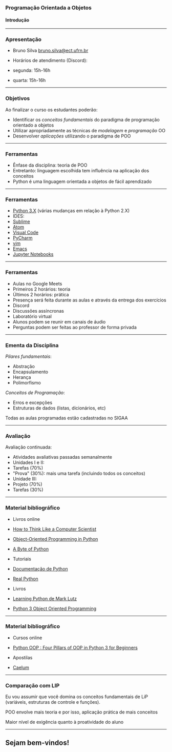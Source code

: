 ### Programação Orientada a Objetos
#### Introdução

--- 

### Apresentação

-  Bruno Silva <bruno.silva@ect.ufrn.br>

- Horários de atendimento (Discord):
 - segunda: 15h-16h
 - quarta:  15h-16h
---

### Objetivos

Ao finalizar o curso os estudantes poderão:
 - Identificar os _conceitos fundamentais_ do paradigma de programação orientado a objetos
 - Utilizar apropriadamente as técnicas de _modelagem_ e _programação_ OO
 - Desenvolver _aplicações_ utilizando o paradigma de POO

---

### Ferramentas

 - Ênfase da disciplina: teoria de POO
 - Entretanto: linguagem escolhida tem influência na aplicação dos conceitos
 - Python é uma linguagem orientada a objetos de fácil aprendizado

---

### Ferramentas

 - [Python 3.X](https://python.org/) (várias mudanças em relação à Python 2.X)
 - IDES:  
  - [Sublime](https://www.sublimetext.com/)
  - [Atom](https://atom.io/) 
  - [Visual Code](https://code.visualstudio.com/)
  - [PyCharm](https://www.jetbrains.com/pt-br/pycharm)
  - [vim](https://www.vim.org/)
  - [Emacs](https://www.gnu.org/software/emacs/)
 - [Jupyter Notebooks](https://jupyter.org/)

---

### Ferramentas

 - Aulas no Google Meets
  - Primeiros 2 horários: teoria
  - Últimos 2 horários: prática
  - Presença será feita durante as aulas e através da entrega dos exercícios
 - Discord
  - Discussões assíncronas
  - Laboratório virtual
   - Alunos podem se reunir em canais de áudio
   - Perguntas podem ser feitas ao professor de forma privada

---

### Ementa da Disciplina

_Pilares fundamentais_:

 - Abstração
 - Encapsulamento
 - Herança
 - Polimorfismo

_Conceitos de Programação_:
 - Erros e excepções 
 - Estruturas de dados (listas, dicionários, etc)

Todas as aulas programadas estão cadastradas no SIGAA

---

### Avaliação

Avaliação continuada:
 - Atividades avaliativas passadas semanalmente
 - Unidades I e II:
  - Tarefas (70%)
  - "Prova" (30%):  mais uma tarefa (incluindo todos os conceitos)
 - Unidade III:
  - Projeto (70%)
  - Tarefas (30%)

--- 

### Material bibliográfico

- Livros online

 - [How to Think Like a Computer Scientist](http://openbookproject.net/thinkcs/python/english3e/)
 - [Object-Oriented Programming in Python](https://python-textbok.readthedocs.io/en/1.0/)
 - [A Byte of Python](https://python.swaroopch.com/)

- Tutoriais
 - [Documentação de Python](https://www.python.org/doc/)
 - [Real Python](https://realpython.com/)

- Livros
 - [Learning Python de Mark Lutz](https://www.amazon.com.br/dp/B00DDZPC9S/ref=dp-kindle-redirect?_encoding=UTF8&btkr=1)
 - [Python 3 Object Oriented Programming](https://www.amazon.com.br/dp/B005O9OFWQ/ref=dp-kindle-redirect?_encoding=UTF8&btkr=1)

--- 

### Material bibliográfico

- Cursos online
 - [Python OOP : Four Pillars of OOP in Python 3 for Beginners](https://www.udemy.com/course/python-oops-beginners/)

- Apostilas
 - [Caelum](https://www.caelum.com.br/apostila/apostila-python-orientacao-a-objetos.pdf)
 
---

### Comparação com LIP

Eu vou assumir que você domina os conceitos fundamentais de LiP (variáveis, estruturas de controle e funções).

POO envolve mais teoria e por isso, aplicação prática de mais conceitos

Maior nível de exigência quanto à proatividade do aluno

---

## Sejam bem-vindos!
